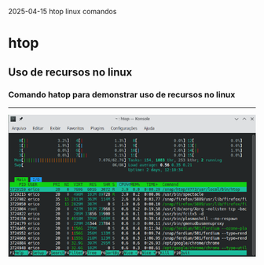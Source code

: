 2025-04-15
htop linux comandos
# htop
## Uso de recursos no linux
### Comando hatop para demonstrar uso de recursos no linux
----
![htop](../media/htop.png)
